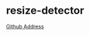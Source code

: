 # resize-detector

[Github Address](https://github.com/wnr/element-resize-detector/blob/465fe68efbea85bb9fe22db2f68ebc7fde8bbcf5/src/detection-strategy/object.js#L64)
